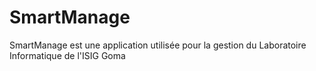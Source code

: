 # SmartManage
SmartManage est une application utilisée pour la gestion du Laboratoire Informatique de l'ISIG Goma

